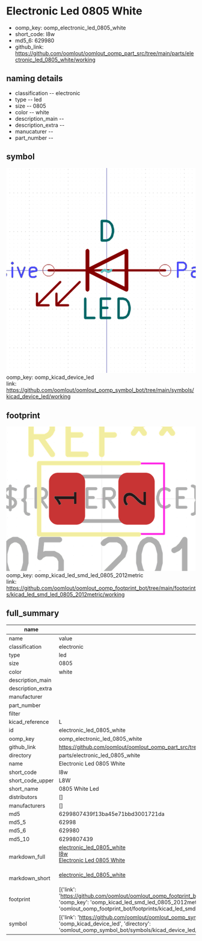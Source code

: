 # Electronic Led 0805 White

  
* oomp_key: oomp_electronic_led_0805_white 
* short_code: l8w
* md5_6: 629980  
* github_link: https://github.com/oomlout/oomlout_oomp_part_src/tree/main/parts/electronic_led_0805_white/working  
## naming details
* classification -- electronic
* type -- led
* size -- 0805
* color -- white
* description_main -- 
* description_extra -- 
* manucaturer -- 
* part_number -- 



## symbol

![](symbol/0/working/working_600.png)  
oomp_key: oomp_kicad_device_led  
link: https://github.com/oomlout/oomlout_oomp_symbol_bot/tree/main/symbols/kicad_device_led/working  

## footprint

![](footprint/0/working/working_600.png)  
oomp_key: oomp_kicad_led_smd_led_0805_2012metric  
link: https://github.com/oomlout/oomlout_oomp_footprint_bot/tree/main/footprints/kicad_led_smd_led_0805_2012metric/working  

## full_summary
| name | value | 
| --- | --- | 
| name | value | 
| classification | electronic | 
| type | led | 
| size | 0805 | 
| color | white | 
| description_main |  | 
| description_extra |  | 
| manufacturer |  | 
| part_number |  | 
| filter |  | 
| kicad_reference | L | 
| id | electronic_led_0805_white | 
| oomp_key | oomp_electronic_led_0805_white | 
| github_link | https://github.com/oomlout/oomlout_oomp_part_src/tree/main/parts/electronic_led_0805_white/working | 
| directory | parts/electronic_led_0805_white | 
| name | Electronic Led 0805 White | 
| short_code | l8w | 
| short_code_upper | L8W | 
| short_name | 0805 White Led | 
| distributors | [] | 
| manufacturers | [] | 
| md5 | 6299807439f13ba45e71bbd3001721da | 
| md5_5 | 62998 | 
| md5_6 | 629980 | 
| md5_10 | 6299807439 | 
| markdown_full | [electronic_led_0805_white](https://github.com/oomlout/oomlout_oomp_part_src/tree/main/parts/electronic_led_0805_white/working)<br>[l8w](https://github.com/oomlout/oomlout_oomp_part_src/tree/main/parts/electronic_led_0805_white/working)<br>[Electronic Led 0805 White](https://github.com/oomlout/oomlout_oomp_part_src/tree/main/parts/electronic_led_0805_white/working)<br><br> | 
| markdown_short | [electronic_led_0805_white](https://github.com/oomlout/oomlout_oomp_part_src/tree/main/parts/electronic_led_0805_white/working)<br><br> | 
| footprint | [{'link': 'https://github.com/oomlout/oomlout_oomp_footprint_bot/tree/main/foootprntss/kicad_led_smd_led_0805_2012metric', 'oomp_key': 'oomp_kicad_led_smd_led_0805_2012metric', 'directory': 'oomlout_oomp_footprint_bot/footprints/kicad_led_smd_led_0805_2012metric//working/working.kicad_mod'}] | 
| symbol | [{'link': 'https://github.com/oomlout/oomlout_oomp_symbol_bot/tree/main/symbols/kicad_device_led', 'oomp_key': 'oomp_kicad_device_led', 'directory': 'oomlout_oomp_symbol_bot/symbols/kicad_device_led//working/working.kicad_sym'}] | 
